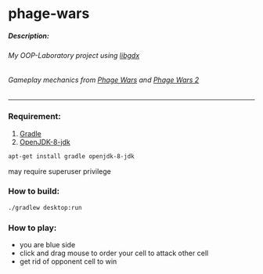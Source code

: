 # phage-wars

##### Description:
###### My OOP-Laboratory project using [libgdx](https://libgdx.badlogicgames.com)

###### Gameplay mechanics from [Phage Wars](https://armorgames.com/play/2675/phage-wars) and [Phage Wars 2](https://armorgames.com/play/4013/phage-wars-2)

___

### Requirement:
1. [Gradle](https://gradle.org/)
2. [OpenJDK-8-jdk](https://openjdk.java.net/)
```bash
apt-get install gradle openjdk-8-jdk
```
may require superuser privilege

### How to build:
```bash
./gradlew desktop:run
```

### How to play:
* you are blue side
* click and drag mouse to order your cell to attack other cell
* get rid of opponent cell to win
